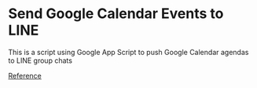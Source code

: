 # Send Google Calendar Events to LINE
This is a script using Google App Script to push Google Calendar agendas to LINE group chats


[Reference](https://blog.piyo.tech/posts/2018-04-17-line-notify/)
